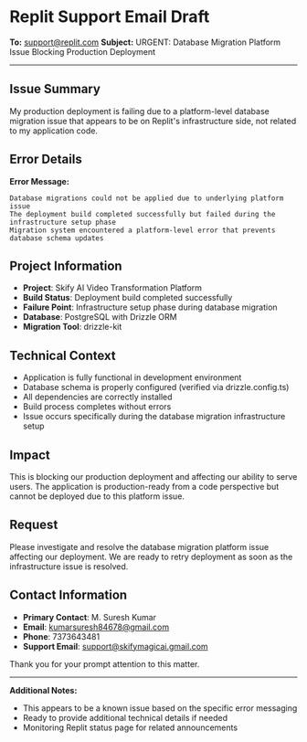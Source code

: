 # Replit Support Email Draft

**To:** support@replit.com
**Subject:** URGENT: Database Migration Platform Issue Blocking Production Deployment

---

## Issue Summary
My production deployment is failing due to a platform-level database migration issue that appears to be on Replit's infrastructure side, not related to my application code.

## Error Details
**Error Message:**
```
Database migrations could not be applied due to underlying platform issue
The deployment build completed successfully but failed during the infrastructure setup phase
Migration system encountered a platform-level error that prevents database schema updates
```

## Project Information
- **Project**: Skify AI Video Transformation Platform
- **Build Status**: Deployment build completed successfully
- **Failure Point**: Infrastructure setup phase during database migration
- **Database**: PostgreSQL with Drizzle ORM
- **Migration Tool**: drizzle-kit

## Technical Context
- Application is fully functional in development environment
- Database schema is properly configured (verified via drizzle.config.ts)
- All dependencies are correctly installed
- Build process completes without errors
- Issue occurs specifically during the database migration infrastructure setup

## Impact
This is blocking our production deployment and affecting our ability to serve users. The application is production-ready from a code perspective but cannot be deployed due to this platform issue.

## Request
Please investigate and resolve the database migration platform issue affecting our deployment. We are ready to retry deployment as soon as the infrastructure issue is resolved.

## Contact Information
- **Primary Contact**: M. Suresh Kumar
- **Email**: kumarsuresh84678@gmail.com
- **Phone**: 7373643481
- **Support Email**: support@skifymagicai.gmail.com

Thank you for your prompt attention to this matter.

---

**Additional Notes:**
- This appears to be a known issue based on the specific error messaging
- Ready to provide additional technical details if needed
- Monitoring Replit status page for related announcements